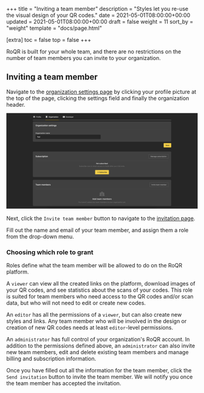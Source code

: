 +++
title = "Inviting a team member"
description = "Styles let you re-use the visual design of your QR codes."
date = 2021-05-01T08:00:00+00:00
updated = 2021-05-01T08:00:00+00:00
draft = false
weight = 11
sort_by = "weight"
template = "docs/page.html"

[extra]
toc = false
top = false
+++

RoQR is built for your whole team, and there are no restrictions on the number of team members you can invite to your organization.

## Inviting a team member

Navigate to the [organization settings page](https://roqr.app/settings/organization) by clicking your profile picture at the top of the page, clicking the settings field and finally the organization header.

<a href="./organization_settings.png" target="_blank">
    <img style="max-width: 100%" src="./organization_settings.png" />
</a>

Next, click the `Invite team member` button to navigate to the [invitation page](http://roqr.app/users/invitation/new).

Fill out the name and email of your team member, and assign them a role from the drop-down menu.

### Choosing which role to grant

Roles define what the team member will be allowed to do on the RoQR platform.

A `viewer` can view all the created links on the platform, download images of your QR codes, and see statistics about the scans of your codes. This role is suited for team members who need access to the QR codes and/or scan data, but who will not need to edit or create new codes.

An `editor` has all the permissions of a `viewer`, but can also create new styles and links. Any team member who will be involved in the design or creation of new QR codes needs at least `editor`-level permissions.

An `administrator` has full control of your organization's RoQR account. In addition to the permissions defined above, an `administrator` can also invite new team members, edit and delete existing team members and manage billing and subscription information.

Once you have filled out all the information for the team member, click the `Send invitation` button to invite the team member. We will notify you once the team member has accepted the invitation.


